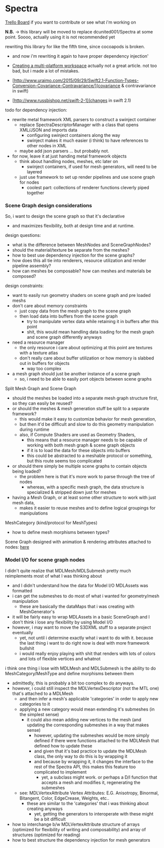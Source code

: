 Spectra
=======

[Trello Board](https://trello.com/b/FYL0pBuF/spectra) if you want to
contribute or see what i'm working on

**N.B.** -> this library will be moved to replace dcunited001/Spectra at
some point. Soooo, actually using it is not recommended yet

rewriting this library for like the fifth time, since cocoapods is broken.
- and now i'm rewriting it again to have proper dependency injection'


- [Creating a multi-platform workspace](http://www.swift-studies.com/blog/2014/6/30/creating-a-pure-swift-framework-for-both-ios-and-mac) actually not a great article.  not too bad, but i made a lot of mistakes.
- [http://www.uraimo.com/2015/09/29/Swift2.1-Function-Types-Conversion-Covariance-Contravariance/](covariance & contravariance in swift)
- [http://www.russbishop.net/swift-2-1](changes in swift 2.1)


todo for dependency injection:
- rewrite metal framework XML parsers to construct a swinject container
  - replace SpectraDescriptorManager with a class that opens XML/JSON and imports data
    - configuring swinject containers along the way
    - swinject makes it much easier (i think) to have references to other nodes in XML
  - maybe add json parsers ... but probably not.
- for now, leave it at just handing metal framework objects
  - think about handling nodes, meshes, etc later on
    - swinject containers, if used for mesh generators, will need to be layered
  - just use framework to set up render pipelines and use scene graph for nodes
    - coolest part: collections of renderer functions cleverly piped together

### Scene Graph design considerations

So, i want to design the scene graph so that it's declarative 
- and maximizes flexibility, both at design time and at runtime.

design questions:
- what is the difference between MeshNodes and SceneGraphNodes?
- should the material/texture be separate from the meshes?
- how to best use dependency injection for the scene graphs?
- how does this all tie into renderers, resource utilization and render pipeline assembly?
- how can meshes be composable? how can meshes and materials be composed?

design constraints:
- want to easily run geometry shaders on scene graph and pre loaded meshs
- don't care about memory constraints
  - just copy data from the mesh graph to the scene graph
  - then load data into buffers from the scene graph
    - try to manipulate vertex data while retaining it in buffers after this point
    - shit, this would mean handling data loading for the mesh graph and scene graph differently anyways
- need a resource manager
  - the only resource i care about optimizing at this point are textures with a texture atlas
  - don't really care about buffer utilization or how memory is slabbed out in buffers for objects
    - way too complex
- a mesh graph should just be another instance of a scene graph
  - so, i need to be able to easily port objects between scene graphs

Split Mesh Graph and Scene Graph
- should the meshes be loaded into a separate mesh graph structure first, so they can easily be reused?
- or should the meshes & mesh generation stuff be split to a separate framework?
  - this would make it easy to customize behavior for mesh generation,
  - but then it'd be difficult and slow to do this geometry manipulation during runtime
  - also, if Compute Shaders are used as Geometry Shaders, 
    - this means that a resource manager needs to be capable of working with both mesh graph & scene graph objects
    - if it is to load the data for these objects into buffers
    - this could be abstracted to a meshable protocol or something, but this route seems too complicated
- or should there simply be multiple scene graphs to contain objects being loaded?
  - the problem here is that it's more work to parse through the tree of nodes
    - whereas, with a specific mesh graph, the data structure is specialized & stripped down just for meshes
- having a Mesh Graph, or at least some other structure to work with just mesh data, 
  - makes it easier to reuse meshes and to define logical groupings for manipulations

MeshCategory (kind/protocol for MeshTypes)
- how to define mesh morphisms between types?

Scene Graph designed with animation & rendering attributes attached to nodes: [here](https://3fstudios.files.wordpress.com/2008/02/graphics05.jpg)

### Model I/O for scene graph nodes

I didn't quite realize that MDLMesh/MDLSubmesh pretty much reimplements most of what I was thinking about
- and I didn't understand how the data for Model I/O MDLAssets was formatted
- i can get the submeshes to do most of what i wanted for geometry/mesh manipulation
  - these are basically the dataMaps that i was creating with MeshGenerator's
- it will be fairly easy to wrap MDLAssets in a basic SceneGraph and I don't think i lose any flexibility by using Model I/O
- however, i may want to move the S3DXML stuff to a separate project eventually
  - yet, not until i determine exactly what i want to do with it.  because the last thing i want to do right now is deal with more framework bullshit
  - i would really enjoy playing with shit that renders with lots of colors and lots of flexible vertices and whatnot

i think one thing i lose with MDLMesh and MDLSubmesh is the ability to do MeshCategory/MeshType and define morphisms between them
- admittedly, this is probably a bit too complex to do anyways.
- however, i could still inspect the MDLVertexDescriptor (not the MTL one) that's attached to a MDLMesh
  - and then infer a mesh's applicable 'categories' in order to apply new categories to it
  - applying a new category would mean extending it's submeshes (in the simplest sense) 
    - it could also mean adding new vertices to the mesh (and updating the corresponding submeshes in a way that makes sense)
      - however, updating the submeshes would be more simply defined if there were functions attached to the MDLMesh that defined how to update these
      - and given that it's bad practice to update the MDLMesh class, the only way to do this is by wrapping it
      - and because by wrapping it, it changes the interface to the rest of the Spectra API, this makes this feature too complicated to implement
        - yet, a subclass might work.  or perhaps a D/I function that accepts a mesh and modifies it, regenerating the submeshes
  - see: MDLVertexAttribute Vertex Attributes: E.G. Anisotropy, Binormal, Bitangent, Color, EdgeCrease, Weights, etc..
    - these are similar to the 'categories' that i was thinking about creating anyways
      - yet, getting the generators to interoperate with these might be a bit difficult
- how to interchange b/w MDLVertexAttribute structure of arrays (optimized for flexibility of writing and composability) and array of structures (optimized for reading)
- how to best structure the dependency injection for mesh generators

